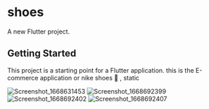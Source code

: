 # shoes

A new Flutter project.

## Getting Started

This project is a starting point for a Flutter application.
this is the E-commerce application or nike shoes 👟 , static

![Screenshot_1668631453](https://user-images.githubusercontent.com/105225210/202462723-132dca43-2c8f-40cd-9356-8b16b2671fd4.png)
![Screenshot_1668692399](https://user-images.githubusercontent.com/105225210/202462769-7dcc7c5a-7a9f-45d2-b2a2-7118f28cb633.png)
![Screenshot_1668692402](https://user-images.githubusercontent.com/105225210/202462782-5bb249eb-f742-495f-9e34-3b68602f2c6e.png)
![Screenshot_1668692407](https://user-images.githubusercontent.com/105225210/202462789-750a1d36-cb3a-41e5-88ee-aa29e841a098.png)
